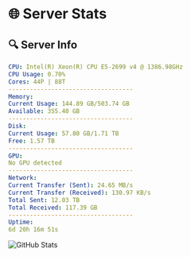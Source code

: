 # 🌐 Server Stats
## 🔍 Server Info
```yaml
CPU: Intel(R) Xeon(R) CPU E5-2699 v4 @ 1386.98GHz
CPU Usage: 0.70%
Cores: 44P | 88T
-----------------------------------
Memory:
Current Usage: 144.89 GB/503.74 GB
Available: 355.40 GB
-----------------------------------
Disk:
Current Usage: 57.80 GB/1.71 TB
Free: 1.57 TB
-----------------------------------
GPU:
No GPU detected
-----------------------------------
Network:
Current Transfer (Sent): 24.65 MB/s
Current Transfer (Received): 130.97 KB/s
Total Sent: 12.03 TB
Total Received: 117.39 GB
-----------------------------------
Uptime:
6d 20h 16m 51s
```
![GitHub Stats](https://img.shields.io/badge/Updated-2025-03-14_17:39:40-blue)